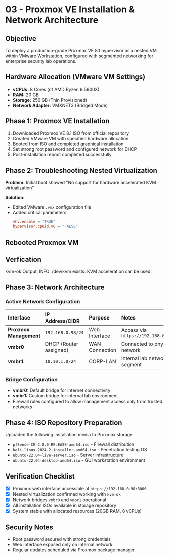 # 03 - Proxmox VE Installation & Network Architecture

## Objective
To deploy a production-grade Proxmox VE 8.1 hypervisor as a nested VM within VMware Workstation, configured with segmented networking for enterprise security lab operations.

## Hardware Allocation (VMware VM Settings)
- **vCPUs:** 8 Cores (of AMD Ryzen 9 5900X)
- **RAM:** 20 GB
- **Storage:** 250 GB (Thin Provisioned)
- **Network Adapter:** VMXNET3 (Bridged Mode)

## Phase 1: Proxmox VE Installation
1. Downloaded Proxmox VE 8.1 ISO from official repository
2. Created VMware VM with specified hardware allocation
3. Booted from ISO and completed graphical installation
4. Set strong root password and configured network for DHCP
5. Post-installation reboot completed successfully

## Phase 2: Troubleshooting Nested Virtualization
**Problem:** Initial boot showed "No support for hardware accelerated KVM virtualization"

**Solution:** 
- Edited VMware `.vmx` configuration file
- Added critical parameters:
  ```ini
  vhv.enable = "TRUE"
  hypervisor.cpuid.v0 = "FALSE"
## Rebooted Proxmox VM
## Verfication
kvm-ok
Output: INFO: /dev/kvm exists. KVM acceleration can be used.

## Phase 3: Network Architecture
### Active Network Configuration
| Interface | IP Address/CIDR | Purpose | Notes |
| :--- | :--- | :--- | :--- |
| **Proxmox Management** | `192.168.0.98/24` | Web Interface | Access via `https://192.168.0.98:8006` |
| **vmbr0** | DHCP (Router assigned) | WAN Connection | Connected to physical network |
| **vmbr1** | `10.10.1.0/24` | CORP-LAN | Internal lab network segment |

### Bridge Configuration
- **vmbr0:** Default bridge for internet connectivity
- **vmbr1:** Custom bridge for internal lab environment
- Firewall rules configured to allow management access only from trusted networks

## Phase 4: ISO Repository Preparation
Uploaded the following installation media to Proxmox storage:
- `pfSense-CE-2.8.0-RELEASE-amd64.iso` - Firewall distribution
- `kali-linux-2024.2-installer-amd64.iso` - Penetration testing OS
- `ubuntu-22.04-live-server.iso` - Server infrastructure
- `ubuntu-22.04-desktop-amd64.iso` - GUI workstation environment

## Verification Checklist
- [x] Proxmox web interface accessible at `https://192.168.0.98:8006`
- [x] Nested virtualization confirmed working with `kvm-ok`
- [x] Network bridges `vmbr0` and `vmbr1` operational
- [x] All installation ISOs available in storage repository
- [x] System stable with allocated resources (20GB RAM, 8 vCPUs)

## Security Notes
- Root password secured with strong credentials
- Web interface exposed only on internal network
- Regular updates scheduled via Proxmox package manager
